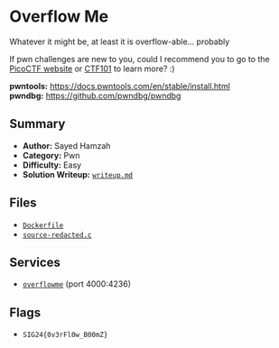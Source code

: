 # Overflow Me

Whatever it might be, at least it is overflow-able... probably

If pwn challenges are new to you, could I recommend you to go to the [PicoCTF website](https://play.picoctf.org/practice) or [CTF101](https://ctf101.org/binary-exploitation/overview/) to learn more? :)

**pwntools:** https://docs.pwntools.com/en/stable/install.html \
**pwndbg:** https://github.com/pwndbg/pwndbg

## Summary
- **Author:** Sayed Hamzah
- **Category:** Pwn
- **Difficulty:** Easy
- **Solution Writeup:** [`writeup.md`](./soln/writeup.md)

## Files
- [`Dockerfile`](./dist/Dockerfile)
- [`source-redacted.c`](./dist/source-redacted.c)

## Services
- [`overflowme`](./service) (port 4000:4236)

## Flags
- `SIG24{0v3rFl0w_B00mZ}`
